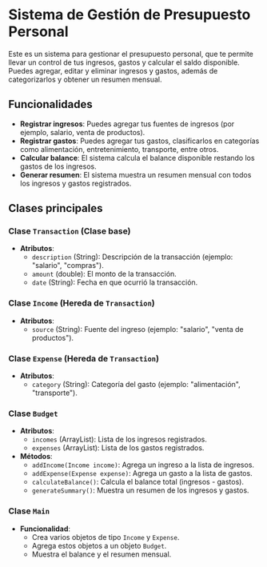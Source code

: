 # Sistema de Gestión de Presupuesto Personal

Este es un sistema para gestionar el presupuesto personal, que te permite llevar un control de tus ingresos, gastos y calcular el saldo disponible. Puedes agregar, editar y eliminar ingresos y gastos, además de categorizarlos y obtener un resumen mensual.

## Funcionalidades

- **Registrar ingresos**: Puedes agregar tus fuentes de ingresos (por ejemplo, salario, venta de productos).
- **Registrar gastos**: Puedes agregar tus gastos, clasificarlos en categorías como alimentación, entretenimiento, transporte, entre otros.
- **Calcular balance**: El sistema calcula el balance disponible restando los gastos de los ingresos.
- **Generar resumen**: El sistema muestra un resumen mensual con todos los ingresos y gastos registrados.

## Clases principales

### Clase `Transaction` (Clase base)
- **Atributos**:
  - `description` (String): Descripción de la transacción (ejemplo: "salario", "compras").
  - `amount` (double): El monto de la transacción.
  - `date` (String): Fecha en que ocurrió la transacción.

### Clase `Income` (Hereda de `Transaction`)
- **Atributos**:
  - `source` (String): Fuente del ingreso (ejemplo: "salario", "venta de productos").

### Clase `Expense` (Hereda de `Transaction`)
- **Atributos**:
  - `category` (String): Categoría del gasto (ejemplo: "alimentación", "transporte").

### Clase `Budget`
- **Atributos**:
  - `incomes` (ArrayList<Income>): Lista de los ingresos registrados.
  - `expenses` (ArrayList<Expense>): Lista de los gastos registrados.
- **Métodos**:
  - `addIncome(Income income)`: Agrega un ingreso a la lista de ingresos.
  - `addExpense(Expense expense)`: Agrega un gasto a la lista de gastos.
  - `calculateBalance()`: Calcula el balance total (ingresos - gastos).
  - `generateSummary()`: Muestra un resumen de los ingresos y gastos.

### Clase `Main`
- **Funcionalidad**:
  - Crea varios objetos de tipo `Income` y `Expense`.
  - Agrega estos objetos a un objeto `Budget`.
  - Muestra el balance y el resumen mensual.

